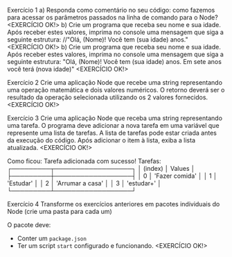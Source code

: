 Exercício 1
a) Responda como comentário no seu código: como fazemos para acessar os parâmetros passados na linha de comando para o Node? <EXERCÍCIO OK!>
b) Crie um programa que receba seu nome e sua idade. Após receber estes valores, imprima no console uma mensagem que siga a seguinte estrutura:
//"Olá, (Nome)! Você tem (sua idade) anos." <EXERCÍCIO OK!>
b) Crie um programa que receba seu nome e sua idade. Após receber estes valores, imprima no console uma mensagem que siga a seguinte estrutura:
"Olá, (Nome)! Você tem (sua idade) anos. Em sete anos você terá (nova idade)" <EXERCÍCIO OK!>

Exercício 2
Crie uma aplicação Node que recebe uma string representando uma operação matemática e dois valores numéricos. O retorno deverá ser o resultado da operação selecionada utilizando os 2 valores fornecidos. <EXERCÍCIO OK!>

Exercício 3
Crie uma aplicação Node que receba uma string representando uma tarefa. O programa deve adicionar a nova tarefa em uma variável que represente uma lista de tarefas. A lista de tarefas pode estar criada antes da execução do código. Após adicionar o item à lista, exiba a lista atualizada. <EXERCÍCIO OK!>

Como ficou:
Tarefa adicionada com sucesso! Tarefas:
┌─────────┬──────────────────┐
│ (index) │      Values      │
├─────────┼──────────────────┤
│    0    │  'Fazer comida'  │
│    1    │    'Estudar'     │
│    2    │ 'Arrumar a casa' │
│    3    │    'estudar+'    │
└─────────┴──────────────────┘

Exercício 4
Transforme os exercícios anteriores em pacotes individuais do Node (crie uma pasta para cada um)

O pacote deve:

- Conter um `package.json`
- Ter um script `start` configurado e funcionando. <EXERCÍCIO OK!>